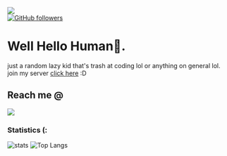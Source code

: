 ![](https://komarev.com/ghpvc/?username=icantcodelolz&color=blueviolet)           
[![GitHub followers](https://img.shields.io/github/followers/icantcodelolz.svg?style=social&label=Follow&maxAge=2592000)](https://github.com/icantcodelolz?tab=followers)
# Well Hello Human👋.
just a random lazy kid that's trash at coding lol or anything on general lol.
join my server [click here](https://discord.gg/rtm) :D

## Reach me @
<img
src=https://discord.c99.nl/widget/theme-3/780850713206194226.png>

### Statistics (:
![stats](https://github-readme-stats.vercel.app/api?username=icantcodelolz&show_icons=true&theme=graywhite)
![Top Langs](https://github-readme-stats.vercel.app/api/top-langs/?username=icantcodelolz&layout=compact&theme=graywhite)
